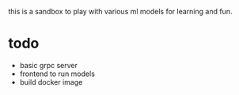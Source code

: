 this is a sandbox to play with various ml models for learning and fun.

# todo
- basic grpc server
- frontend to run models
- build docker image